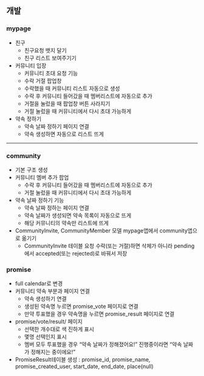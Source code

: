 ## 개발
### mypage
- 친구
    - 친구요청 뱃지 달기
    - 친구 리스트 보여주기기
- 커뮤니티 입장
    - 커뮤니티 초대 요청 기능
    - 수락 거절 팝업창
    - 수락했을 때 커뮤니티 리스트 자동으로 생성
    - 수락 후 커뮤니티 들어갔을 때 멤버리스트에  자동으로 추가
    - 거절을 눌렀을 때 팝업창 버튼 사라지기
    - 거절 눌렀을 때 커뮤니티에서 다시 초대 가능하게
- 약속 정하기
    - 약속 날짜 정하기 페이지 연결
    - 약속 생성하면 자동으로 리스트 뜨게
-----

### community
- 기본 구조 생성
- 커뮤니티 멤버 추가 팝업
    - 수락 후 커뮤니티 들어갔을 때 멤버리스트에 자동으로 추가
    - 거절 눌렀을 때 커뮤니티에서 다시 초대 가능하게
- 약속 날짜 정하기 기능
    - 약속 날짜 정하는 페이지 연결
    - 약속 날짜가 생성되면 약속 목록이 자동으로 뜨게
    - 해당 커뮤니티의 약속만 리스트에 뜨게
- CommunityInvite, CommunityMember 모델 mypage앱에서 community앱으로 옮기기
    - CommunityInvite 테이블 요청 수락(또는 거절)하면 삭제가 아니라 pending에서 accepted(또는 rejected)로 바꿔서 저장

### promise
- full calendar로 변경
- 커뮤니티 약속 부분과 페이지 연결
    - 약속 생성하기 연결
    - 생성된 약속명 누르면 promise_vote 페이지로 연결
    - 만약 투표했을 경우 약속명을 누르면 promise_result 페이지로 연결
- promise/vote/result/ 페이지
    - 선택한 개수대로 색 진하게 표시
    - 몇명 선택인지 표시
    - 멤버 모두 투표했을 경우 “약속 날짜가 정해졌어요!” 진행중이라면 “약속 날짜가 정해지는 중이에요!”
- PromiseResult테이블 생성 : promise_id, promise_name, promise_created_user, start_date, end_date, place(null)